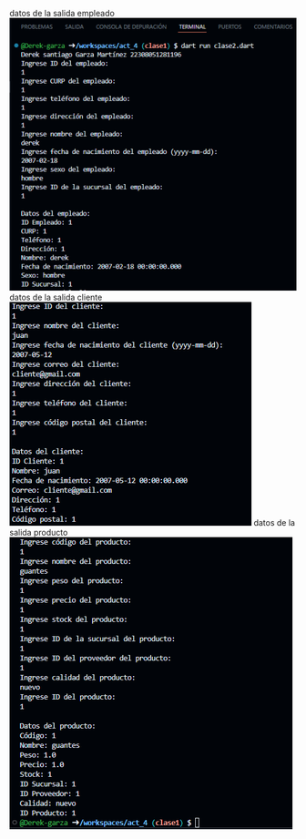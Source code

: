datos de la salida empleado
![alt text](image-2.png)
datos de la salida cliente
![alt text](image-3.png)
datos de la salida producto
![alt text](image-4.png)